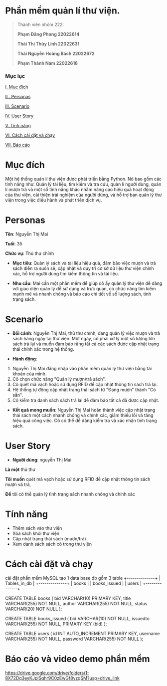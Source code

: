 # Phần mềm quản lí thư viện.
>
> Thành viên nhóm 222:
>
> **Phạm Đăng Phong 22022614**
>
> **Thái Thị Thùy Linh 22022631**
>
> **Thái Nguyễn Hoàng Bách 22022672**
>
> **Phạm Thành Nam 22022618**
>
### Mục lục
[I. Mục đích](#Muc) 

[II . Personas](#Personas)

[III. Scenario](#Scenario)

[IV. User Story](#User)

[V. Tính năng](#T)

[VI. Cách cài đặt và chạy](#C)

[VII. Báo cáo](#B)

<a name = "Muc"></a>
# Mục đích
Một hệ thống quản lí thư viện được phát triển bằng Python. Nó bao gồm các tính năng như: Quản lý tài liệu, tìm kiếm và tra cứu, quản lí người dùng, quản lí mượn trả và một số tính năng khác nhằm nâng cao hiệu quả hoạt động của thư viện, cải thiện trải nghiệm của người dùng, và hỗ trợ ban quản lý thư viện trong việc điều hành và phát triển dịch vụ.

<a name = "Personas"></a>
# Personas
**Tên**: Nguyễn Thị Mai

**Tuổi**: 35

**Chức vụ**: Thủ thư chính

- **Mục tiêu**: Quản lý sách và tài liệu hiệu quả, đảm bảo việc mượn và trả sách diễn ra suôn sẻ, cập nhật và duy trì cơ sở dữ liệu thư viện chính xác, hỗ trợ người dùng tìm kiếm thông tin và tài liệu.

- **Nhu cầu**: Mai cần một phần mềm để giúp cô ấy quản lý thư viện dễ dàng với giao diện quản lý dễ sử dụng và trực quan, có chức năng tìm kiếm mạnh mẽ và nhanh chóng và báo cáo chi tiết về số lượng sách, tình trạng sách.

<a name = "Scenario"></a>
# Scenario
- **Bối cảnh**: Nguyễn Thị Mai, thủ thư chính, đang quản lý việc mượn và trả sách hàng ngày tại thư viện. Một ngày, cô phải xử lý một số lượng lớn sách trả lại và muốn đảm bảo rằng tất cả các sách được cập nhật trạng thái chính xác trong hệ thống.

- **Hành động**:

1. Nguyễn Thị Mai đăng nhập vào phần mềm quản lý thư viện bằng tài khoản của mình.
2. Cô chọn chức năng "Quản lý mượn/trả sách".
3. Cô quét mã vạch hoặc sử dụng RFID để cập nhật thông tin sách trả lại.
4. Hệ thống tự động cập nhật trạng thái sách từ "Đang mượn" thành "Có sẵn".
5. Cô kiểm tra danh sách sách trả lại để đảm bảo tất cả đã được cập nhật.

- **Kết quả mong muốn**:
Nguyễn Thị Mai hoàn thành việc cập nhật trạng thái sách một cách nhanh chóng và chính xác, giảm thiểu lỗi và tăng hiệu quả công việc. Cô có thể dễ dàng kiểm tra và xác nhận tình trạng sách.
<a name = "User"></a>
# User Story
- **Người dùng**: nguyễn Thị Mai

**Là một** thủ thư

**Tôi muốn** quét mã vạch hoặc sử dụng RFID để cập nhật thông tin sách mượn và trả,

**Để** tôi có thể quản lý tình trạng sách nhanh chóng và chính xác

<a name = "T"></a>
# Tính năng
- Thêm sách vào thư viện
- Xóa sách khỏi thư viện
- Cập nhật trạng thái sách (mượn/trả)
- Xem danh sách sách có trong thư viện

<a name = "C"></a>
# Cách cài đặt và chạy
cài đặt phần mềm MySQL 
tạo 1 data base db gồm 3 table
+--------------+
| Tables_in_db |
+--------------+
| books        |
| books_issued |
| users        |
+--------------+

CREATE TABLE books (
    bid VARCHAR(10) PRIMARY KEY,
    title VARCHAR(255) NOT NULL,
    author VARCHAR(255) NOT NULL,
    status VARCHAR(20) NOT NULL
);

CREATE TABLE books_issued (
    bid VARCHAR(10) NOT NULL,
    issuedto VARCHAR(255) NOT NULL,
    PRIMARY KEY (bid)
);

CREATE TABLE users (
    id INT AUTO_INCREMENT PRIMARY KEY,
    username VARCHAR(255) NOT NULL,
    password VARCHAR(255) NOT NULL
);
<a name = "B"></a>
# Báo cáo và video demo phần mềm
https://drive.google.com/drive/folders/1-8X72Dq3eyKJplSqhr9C0zEwGf8vzqSM?usp=drive_link


